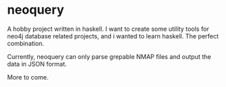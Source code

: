 # neoquery

A hobby project written in haskell. I want to create some utility tools for neo4j database related 
projects, and i wanted to learn haskell. The perfect combination.

Currently, neoquery can only parse grepable NMAP files and output the data in JSON format. 

More to come.
